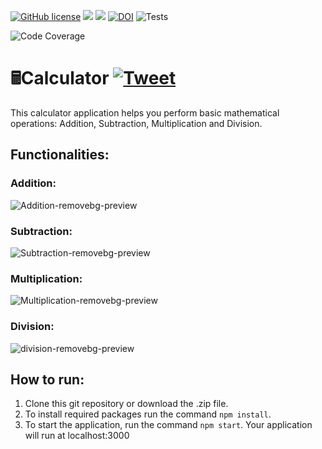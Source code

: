 [![GitHub license](https://img.shields.io/github/license/MitulPatel5522/SE-HW1)](LICENSE)
<img src =  "https://img.shields.io/badge/language-node.js-green">
<img src = "https://img.shields.io/badge/npm-v8.15.0-red">
[![DOI](https://zenodo.org/badge/528664650.svg)](https://zenodo.org/badge/latestdoi/528664650)
![Tests](https://github.com/MitulPatel5522/SE-HW1/actions/workflows/test.yml/badge.svg)

<!-- Begin Code Coverage -->

![Code Coverage](https://img.shields.io/badge/coverage-57.14%25-yellow)

<!-- End Code Coverage -->

# 🖩Calculator [![Tweet](https://img.shields.io/twitter/url?url=https%3A%2F%2Fgithub.com%2FMitulPatel5522%2FSE-HW1)](https://img.shields.io/twitter/url?url=https%3A%2F%2Fgithub.com%2FMitulPatel5522%2FSE-HW1)

This calculator application helps you perform basic mathematical operations: Addition, Subtraction, Multiplication and Division.

## Functionalities:

### Addition:

![Addition-removebg-preview](https://user-images.githubusercontent.com/20256401/187282817-70cc5b45-9522-4224-a218-d462ac67b678.png)

### Subtraction:

![Subtraction-removebg-preview](https://user-images.githubusercontent.com/20256401/187283035-abc626f3-48bc-4cc3-9e6e-f92ffedbef7b.png)

### Multiplication:

![Multiplication-removebg-preview](https://user-images.githubusercontent.com/20256401/187282863-3c75eb6f-dda5-4701-93a0-697982b6e727.png)

### Division:

![division-removebg-preview](https://user-images.githubusercontent.com/20256401/187282881-5200096d-29c2-4870-8e54-c921272d8162.png)

## How to run:

1. Clone this git repository or download the .zip file.
2. To install required packages run the command `npm install`.
3. To start the application, run the command `npm start`.
   Your application will run at localhost:3000
